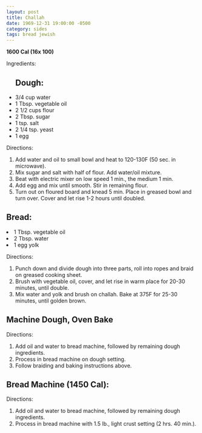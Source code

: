 ```yaml
---
layout: post
title: Challah
date: 1969-12-31 19:00:00 -0500
category: sides
tags: bread jewish
---
```

<b>1600 Cal (16x 100)</b>
<p>Ingredients:</p><ul>
<h2>Dough:</h2>
<li>3/4 cup	water</li>
<li>1 Tbsp.	vegetable oil</li>
<li>2 1/2 cups	flour</li>
<li>2 Tbsp.	sugar</li>
<li>1 tsp.	salt</li>
<li>2 1/4 tsp.	yeast</li>
<li>1	egg</li>
</ul>
<p>Directions:</p>
<ol>
<li>Add water and oil to small bowl and heat to 120-130F (50 sec. in microwave).</li>
<li>Mix sugar and salt with half of flour.  Add water/oil mixture.</li>
<li>Beat with electric mixer on low speed 1 min., the medium 1 min.</li>
<li>Add egg and mix until smooth.  Stir in remaining flour.</li>
<li>Turn out on floured board and knead 5 min.  Place in greased bowl and turn over.  Cover and let rise 1-2 hours until doubled.</li>
</ol>
<h2>Bread:</h2>
<li>1 Tbsp.	vegetable oil</li>
<li>2 Tbsp.	water</li>
<li>1	egg yolk</li>
</ul>
<p>Directions:</p>
<ol>
<li>Punch down and divide dough into three parts, roll into ropes and braid on greased cooking sheet.</li>
<li>Brush with vegetable oil, cover, and let rise in warm place for 20-30 minutes, until double.</li>
<li>Mix water and yolk and brush on challah.  Bake at 375F for 25-30 minutes, until golden brown.</li>
</ol>
<h2>Machine Dough, Oven Bake</h2>
</ul>
<p>Directions:</p>
<ol>
<li>Add oil and water to bread machine, followed by remaining dough ingredients.</li>
<li>Process in bread machine on dough setting.</li>
<li>Follow braiding and baking instructions above.</li>
</ol>
<h2>Bread Machine (1450 Cal):</h2>
</ul>
<p>Directions:</p>
<ol>
<li>Add oil and water to bread machine, followed by remaining dough ingredients.</li>
<li>Process in bread machine with 1.5 lb., light crust setting (2 hrs. 40 min.).</li>
</ol>
